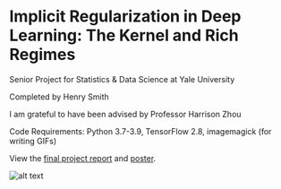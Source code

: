 # Implicit Regularization in Deep Learning: The Kernel and Rich Regimes

Senior Project for Statistics &amp; Data Science at Yale University

Completed by Henry Smith

I am grateful to have been advised by Professor Harrison Zhou

Code Requirements: Python 3.7-3.9, TensorFlow 2.8, imagemagick (for writing GIFs)

View the [final project report]() and [poster](https://github.com/smithhenryd/NN-Kernel-and-Rich-Regimes/blob/main/Poster/S%26DS492_poster_final.pdf).

![alt text](https://github.com/smithhenryd/NN-Kernel-and-Rich-Regimes/blob/main/Imgs/Linearized_Model/linearized_model.gif)

